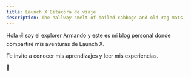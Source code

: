 ```yaml
---
title: Launch X Bitácora de viaje
description: The hallway smelt of boiled cabbage and old rag mats.
---
```


Hola ✌️  soy el explorer Armando y este es mi blog personal donde compartiré mis aventuras de Launch X.

Te invito a conocer mis aprendizajes y leer mis experiencias.

🚀
